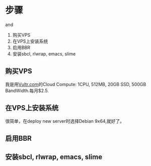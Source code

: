 # 步骤
and
1. 购买VPS
2. 在VPS上安装系统
3. 启用BBR
4. 安装sbcl, rlwrap, emacs, slime

## 购买VPS

我是用[Vultr.com](https://www.vultr.com/?ref=7177671)的Cloud Compute: 1CPU, 512MB, 20GB SSD, 500GB BandWidth.每月$2.5.

## 在VPS上安装系统

很简单，在deploy new server时选择Debian 9x64,就好了。

## 启用BBR


## 安装sbcl, rlwrap, emacs, slime




